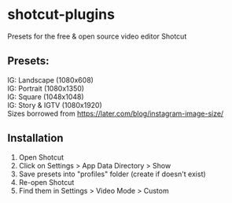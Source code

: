 # shotcut-plugins
Presets for the free &amp; open source video editor Shotcut

## Presets:
IG: Landscape (1080x608)  
IG: Portrait (1080x1350)  
IG: Square (1048x1048)  
IG: Story & IGTV (1080x1920)  
Sizes borrowed from https://later.com/blog/instagram-image-size/

## Installation
1. Open Shotcut
2. Click on Settings > App Data Directory > Show
3. Save presets into "profiles" folder (create if doesn't exist)
4. Re-open Shotcut
5. Find them in Settings > Video Mode > Custom
